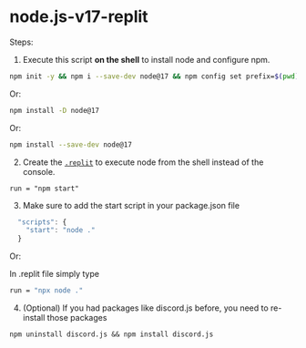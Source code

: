 # node.js-v17-replit



Steps:

1. Execute this script **on the shell** to install node and configure npm.
```sh
npm init -y && npm i --save-dev node@17 && npm config set prefix=$(pwd)/node_modules/node && export PATH=$(pwd)/node_modules/node/bin:$PATH
```
Or:

```sh
npm install -D node@17
```
Or:

```sh
npm install --save-dev node@17
```


2. Create the [`.replit`](https://docs.repl.it/repls/dot-replit) to execute node from the shell instead of the console.
```
run = "npm start"
```


3. Make sure to add the start script in your package.json file
```js
  "scripts": {
    "start": "node ."
  }
```
Or:

In .replit file simply type
```sh
run = "npx node ."
```


4. (Optional) If you had packages like discord.js before, you need to re-install those packages
```
npm uninstall discord.js && npm install discord.js
```
